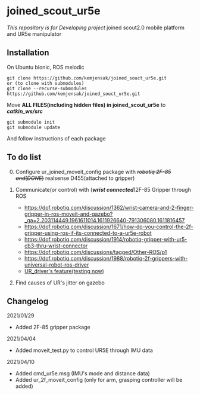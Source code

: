 

# joined_scout_ur5e
*This repository is for Developing project*
joined scout2.0 mobile platform and UR5e manipulator


## Installation
On Ubuntu bionic, ROS melodic 

    git clone https://github.com/kemjensak/joined_souct_ur5e.git
    or (to clone with submodules)
    git clone --recurse-submodules https://github.com/kemjensak/joined_souct_ur5e.git
    
Move **ALL FILES(including hidden files) in joined_scout_ur5e** to ***catkin_ws/src***

    git submodule init
    git submodule update


And follow instructions of each package



## To do list

 0. Configure ur_joined_moveit_config package with ~~*robotiq 2F-85 and*(*DONE*)~~ realsense D455(attached to gripper)
 1. Communicate(or control) with (***wrist connected***)2F-85 Gripper through ROS
	 - https://dof.robotiq.com/discussion/1362/wrist-camera-and-2-finger-gripper-in-ros-moveit-and-gazebo?_ga=2.203114449.1961611014.1611926640-791306080.1611816457
	  - https://dof.robotiq.com/discussion/1671/how-do-you-control-the-2f-gripper-using-ros-if-its-connected-to-a-ur5e-robot
	  - https://dof.robotiq.com/discussion/1914/robotiq-gripper-with-ur5-cb3-thru-wrist-connector
	   - https://dof.robotiq.com/discussions/tagged/Other-ROS/p1
	   - https://dof.robotiq.com/discussion/1988/robotiq-2f-grippers-with-universal-robot-ros-driver
	   - [UR_driver's feature(testing now)](https://github.com/kemjensak/joined_souct_ur5e/blob/master/Universal_Robots_ROS_Driver/ur_robot_driver/doc/setup_tool_communication.md)

 2. Find causes of UR's jitter on gazebo



       
 

## Changelog
2021/01/29
 -  Added 2F-85 gripper package

2021/04/04
 -  Added moveit_test.py to control UR5E through IMU data

2021/04/10
 -  Added cmd_ur5e.msg (IMU's mode and distance data)
 -  Added ur_2f_moveit_config (only for arm, grasping controller will be added)
	 

